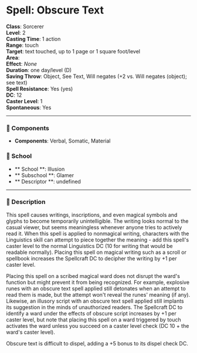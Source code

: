 
# Spell: Obscure Text
**Class**: Sorcerer  
**Level**: 2  
**Casting Time**: 1 action  
**Range**: touch  
**Target**: text touched, up to 1 page or 1 square foot/level  
**Area**:   
**Effect**: _None_  
**Duration**: one day/level (D)  
**Saving Throw**: Object, See Text, Will negates (+2 vs. Will negates (object); see text)  
**Spell Resistance**: Yes (yes)  
**DC**: 12  
**Caster Level**: 1  
**Spontaneous**: Yes

---

### 🔮 Components
- **Components**: Verbal, Somatic, Material

### 🏫 School
- ** School **: Illusion
- ** Subschool **: Glamer
- ** Descriptor **: undefined
---

### 📜 Description
This spell causes writings, inscriptions, and even magical symbols and glyphs to become temporarily unintelligible. The writing looks normal to the casual viewer, but seems meaningless whenever anyone tries to actively read it. When this spell is applied to nonmagical writing, characters with the Linguistics skill can attempt to piece together the meaning - add this spell's caster level to the normal Linguistics DC (10 for writing that would be readable normally). Placing this spell on magical writing such as a scroll or spellbook increases the Spellcraft DC to decipher the writing by +1 per caster level. 

Placing this spell on a scribed magical ward does not disrupt the ward's function but might prevent it from being recognized. For example, explosive runes with an obscure text spell applied still detonates when an attempt to read them is made, but the attempt won't reveal the runes' meaning (if any). Likewise, an illusory script with an obscure text spell applied still implants its suggestion in the minds of unauthorized readers. The Spellcraft DC to identify a ward under the effects of obscure script increases by +1 per caster level, but note that placing this spell on a ward triggered by touch activates the ward unless you succeed on a caster level check (DC 10 + the ward's caster level). 

Obscure text is difficult to dispel, adding a +5 bonus to its dispel check DC.
